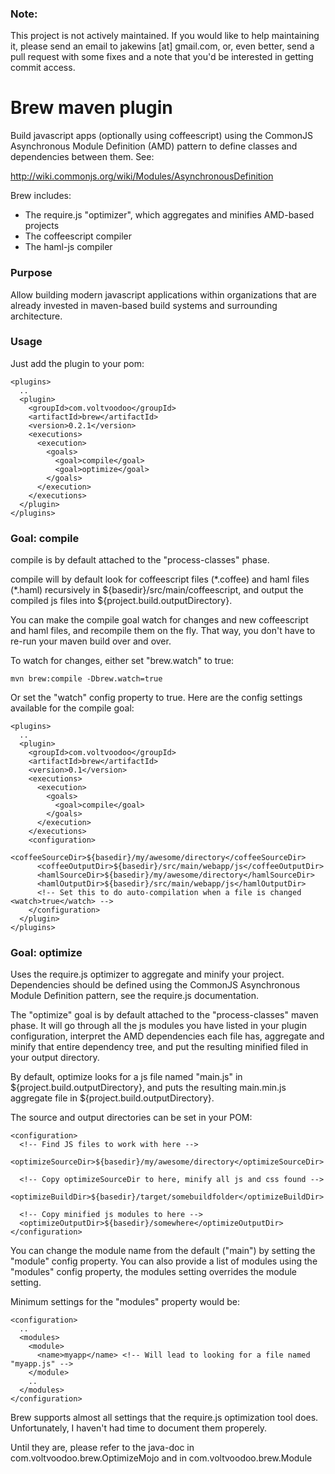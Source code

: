 ### Note: 

This project is not actively maintained. 
If you would like to help maintaining it, please send an email to jakewins [at] gmail.com, or, even better, send a pull request with some fixes and a note that you'd be interested in getting commit access.

# Brew maven plugin

Build javascript apps (optionally using coffeescript) using the CommonJS Asynchronous Module Definition (AMD) 
pattern to define classes and dependencies between them. See:

http://wiki.commonjs.org/wiki/Modules/AsynchronousDefinition

Brew includes:

 * The require.js "optimizer", which aggregates and minifies AMD-based projects
 * The coffeescript compiler
 * The haml-js compiler

### Purpose

Allow building modern javascript applications within organizations that are already invested in
maven-based build systems and surrounding architecture.

### Usage

Just add the plugin to your pom:

    <plugins> 
      ..
      <plugin>
        <groupId>com.voltvoodoo</groupId>
        <artifactId>brew</artifactId>
        <version>0.2.1</version>
        <executions>
          <execution>
            <goals>
              <goal>compile</goal>
              <goal>optimize</goal>
            </goals>
          </execution>
        </executions>
      </plugin>
    </plugins>

### Goal: compile

compile is by default attached to the "process-classes" phase.

compile will by default look for coffeescript files (\*.coffee) and haml files (\*.haml)
recursively in ${basedir}/src/main/coffeescript, and output the compiled js files 
into ${project.build.outputDirectory}.

You can make the compile goal watch for changes and new coffeescript and haml files, and
recompile them on the fly. That way, you don't have to re-run your maven build over and over.

To watch for changes, either set "brew.watch" to true:

    mvn brew:compile -Dbrew.watch=true

Or set the "watch" config property to true. Here are the config settings available for the 
compile goal:
  
    <plugins> 
      ..
      <plugin>
        <groupId>com.voltvoodoo</groupId>
        <artifactId>brew</artifactId>
        <version>0.1</version>
        <executions>
          <execution>
            <goals>
              <goal>compile</goal>
            </goals>
          </execution>
        </executions>
        <configuration>
          <coffeeSourceDir>${basedir}/my/awesome/directory</coffeeSourceDir>
          <coffeeOutputDir>${basedir}/src/main/webapp/js</coffeeOutputDir>
          <hamlSourceDir>${basedir}/my/awesome/directory</hamlSourceDir>
          <hamlOutputDir>${basedir}/src/main/webapp/js</hamlOutputDir>
          <!-- Set this to do auto-compilation when a file is changed <watch>true</watch> -->
        </configuration>
      </plugin>
    </plugins>
    
### Goal: optimize

Uses the require.js optimizer to aggregate and minify your project. Dependencies should be 
defined using the CommonJS Asynchronous Module Definition pattern, see the require.js documentation.

The "optimize" goal is by default attached to the "process-classes" maven phase. It will go through
all the js modules you have listed in your plugin configuration, interpret the AMD dependencies
each file has, aggregate and minify that entire dependency tree, and put the resulting minified filed in 
your output directory.

By default, optimize looks for a js file named "main.js" in 
${project.build.outputDirectory}, and puts the resulting main.min.js aggregate
file in ${project.build.outputDirectory}.

The source and output directories can be set in your POM:

    <configuration>
      <!-- Find JS files to work with here -->
      <optimizeSourceDir>${basedir}/my/awesome/directory</optimizeSourceDir>
      
      <!-- Copy optimizeSourceDir to here, minify all js and css found -->
      <optimizeBuildDir>${basedir}/target/somebuildfolder</optimizeBuildDir>
      
      <!-- Copy minified js modules to here -->
      <optimizeOutputDir>${basedir}/somewhere</optimizeOutputDir>
    </configuration>

You can change the module name from the default ("main") by setting the
"module" config property. You can also provide a list of modules using the
"modules" config property, the modules setting overrides the module setting.

Minimum settings for the "modules" property would be:

    <configuration>
      ..
      <modules>
        <module>
          <name>myapp</name> <!-- Will lead to looking for a file named "myapp.js" -->
        </module>
        ..
      </modules>
    </configuration>

Brew supports almost all settings that the require.js optimization
tool does. Unfortunately, I haven't had time to document them properely.

Until they are, please refer to the java-doc in com.voltvoodoo.brew.OptimizeMojo
and in com.voltvoodoo.brew.Module
